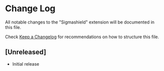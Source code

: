 # Change Log

All notable changes to the "Sigmashield" extension will be documented in this file.

Check [Keep a Changelog](http://keepachangelog.com/) for recommendations on how to structure this file.

## [Unreleased]

- Initial release